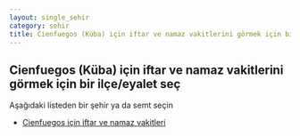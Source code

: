 ```yaml
---
layout: single_sehir
category: sehir
title: Cienfuegos (Küba) için iftar ve namaz vakitlerini görmek için bir ilçe/eyalet seç
---
```



## Cienfuegos (Küba) için iftar ve namaz vakitlerini görmek için bir ilçe/eyalet seç

Aşağıdaki listeden bir şehir ya da semt seçin


* [Cienfuegos için iftar ve namaz vakitleri](/iftar.html?sehir=Cienfuegos&ulke=Küba&state=Cienfuegos)
